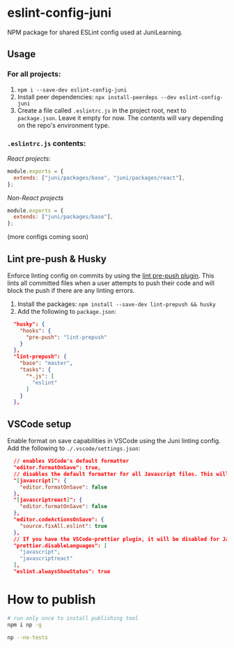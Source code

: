 # eslint-config-juni

NPM package for shared ESLint config used at JuniLearning.

## Usage

### For all projects:

1. `npm i --save-dev eslint-config-juni`
2. Install peer dependencies: `npx install-peerdeps --dev eslint-config-juni`
3. Create a file called `.eslintrc.js` in the project root, next to `package.json`. Leave it empty for now. The contents will vary depending on the repo's environment type.

### `.eslintrc.js` contents:

_React projects:_

```js
module.exports = {
  extends: ["juni/packages/base", "juni/packages/react"],
};
```

_Non-React projects_

```js
module.exports = {
  extends: ["juni/packages/base"],
};
```

(more configs coming soon)

## Lint pre-push & Husky
Enforce linting config on commits by using the [lint pre-push plugin](https://www.npmjs.com/package/lint-prepush). This lints all committed files when a user attempts to push their code and will block the push if there are any linting errors.

1. Install the packages: `npm install --save-dev lint-prepush && husky` 
2. Add the following to `package.json`:
```json
  "husky": {
    "hooks": {
      "pre-push": "lint-prepush"
    }
  },
  "lint-prepush": {
    "base": "master",
    "tasks": {
      "*.js": [
        "eslint"
      ]
    }
  },
```

## VSCode setup

Enable format on save capabilities in VSCode using the Juni linting config.
Add the following to `./.vscode/settings.json`:

```json
  // enables VSCode's default formatter
  "editor.formatOnSave": true,
  // disables the default formatter for all Javascript files. This will be handled by the Juni eslint config.
  "[javascript]": {
    "editor.formatOnSave": false
  },
  "[javascriptreact]": {
    "editor.formatOnSave": false
  },
  "editor.codeActionsOnSave": {
    "source.fixAll.eslint": true
  },
  // If you have the VSCode-prettier plugin, it will be disabled for Javascript files in favor of the prettier config in Juni's eslint config.
  "prettier.disableLanguages": [
    "javascript",
    "javascriptreact"
  ],
  "eslint.alwaysShowStatus": true
```

# How to publish

```bash
# run only once to install publishing tool
npm i np -g
```

```bash
np --no-tests
```

